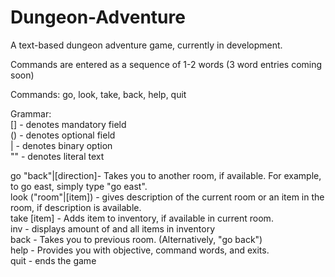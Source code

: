 # Dungeon-Adventure
A text-based dungeon adventure game, currently in development.

Commands are entered as a sequence of 1-2 words (3 word entries coming soon)

Commands: go, look, take, back, help, quit

Grammar:     
[] - denotes mandatory field  
() - denotes optional field  
| - denotes binary option  
"" - denotes literal text  

go "back"|[direction]- Takes you to another room, if available. For example, to go east, simply type "go east".   
look ("room"|[item]) - gives description of the current room or an item in the room, if description is available.  
take [item] - Adds item to inventory, if available in current room.  
inv - displays amount of and all items in inventory  
back - Takes you to previous room. (Alternatively, "go back")  
help - Provides you with objective, command words, and exits.  
quit - ends the game  
